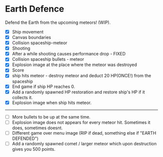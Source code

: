 # Earth Defence
Defend the Earth from the upcoming meteors! (WIP).

* [x] Ship movement
* [x] Canvas boundaries
* [x] Collision spaceship-meteor
* [x] Shooting
* [x] After a while shooting causes performance drop - FIXED
* [x] Collision spaceship bullets - meteor
* [x] Explosion image at the place where the meteor was destroyed
* [x] Score
* [x] ship hits meteor - destroy meteor and deduct 20 HP(ONCE!) from the spaceship
* [x] End game if ship HP reaches 0.
* [x]  Add a randomly spawned HP restoration and restore ship's HP if it collects it.
* [x]  Explosion image when ship hits meteor.

-------------------
* [ ]  More bullets to be up at the same time.
* [ ]  Explosion image does not appears for every meteor hit. Sometimes it does, sometimes doesnt.
* [ ]  Different game over menu image (RIP if dead, something else if "EARTH DEFENDED")
* [ ]  Add a randomly spawned comet / larger meteor which upon destruction gives you 500 points.
